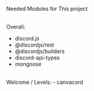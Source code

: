 Needed Modules for This project

<br>
Overall: 

 - discord.js
 - @discordjs/rest
 - @discordjs/builders
 - discord-api-types
 - mongoose
<br>
Welcome / Levels: 
 - canvacord

